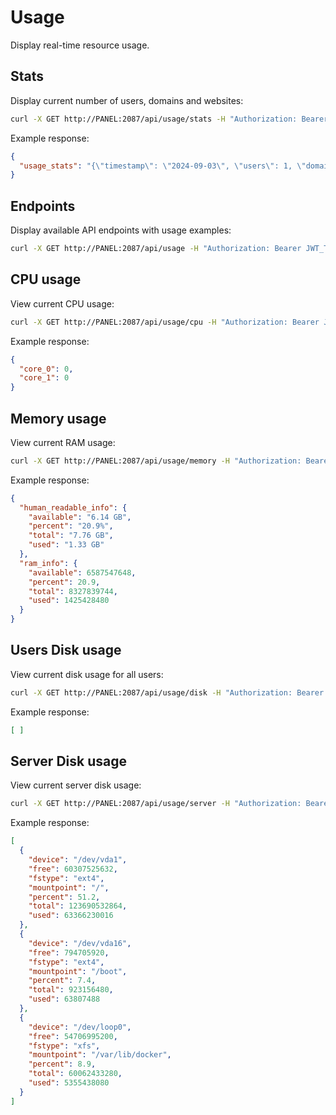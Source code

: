 # Usage

Display real-time resource usage.


## Stats

Display current number of users, domains and websites:
```bash
curl -X GET http://PANEL:2087/api/usage/stats -H "Authorization: Bearer JWT_TOKEN_HERE"
```

Example response:
```json
{
  "usage_stats": "{\"timestamp\": \"2024-09-03\", \"users\": 1, \"domains\": 2, \"websites\": 0}\n{\"timestamp\": \"2024-09-04\", \"users\": 1, \"domains\": 2, \"websites\": 0}"
}
```

## Endpoints

Display available API endpoints with usage examples:
```bash
curl -X GET http://PANEL:2087/api/usage -H "Authorization: Bearer JWT_TOKEN_HERE"
```


## CPU usage

View current CPU usage:
```bash
curl -X GET http://PANEL:2087/api/usage/cpu -H "Authorization: Bearer JWT_TOKEN_HERE"
```

Example response:
```json
{
  "core_0": 0,
  "core_1": 0
}
```

## Memory usage

View current RAM usage:
```bash
curl -X GET http://PANEL:2087/api/usage/memory -H "Authorization: Bearer JWT_TOKEN_HERE"
```

Example response:
```json
{
  "human_readable_info": {
    "available": "6.14 GB",
    "percent": "20.9%",
    "total": "7.76 GB",
    "used": "1.33 GB"
  },
  "ram_info": {
    "available": 6587547648,
    "percent": 20.9,
    "total": 8327839744,
    "used": 1425428480
  }
}
```

## Users Disk usage

View current disk usage for all users:
```bash
curl -X GET http://PANEL:2087/api/usage/disk -H "Authorization: Bearer JWT_TOKEN_HERE"
```

Example response:
```json
[ ]
```


## Server Disk usage

View current server disk usage:
```bash
curl -X GET http://PANEL:2087/api/usage/server -H "Authorization: Bearer JWT_TOKEN_HERE"
```

Example response:
```json
[
  {
    "device": "/dev/vda1",
    "free": 60307525632,
    "fstype": "ext4",
    "mountpoint": "/",
    "percent": 51.2,
    "total": 123690532864,
    "used": 63366230016
  },
  {
    "device": "/dev/vda16",
    "free": 794705920,
    "fstype": "ext4",
    "mountpoint": "/boot",
    "percent": 7.4,
    "total": 923156480,
    "used": 63807488
  },
  {
    "device": "/dev/loop0",
    "free": 54706995200,
    "fstype": "xfs",
    "mountpoint": "/var/lib/docker",
    "percent": 8.9,
    "total": 60062433280,
    "used": 5355438080
  }
]
```
